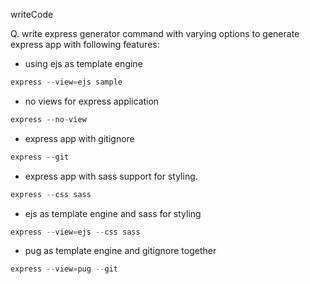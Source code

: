 writeCode

Q. write express generator command with varying options to generate express app with following features:

- using ejs as template engine

```js
express --view=ejs sample
```

- no views for express application

```js
express --no-view
```

- express app with gitignore

```js
express --git
```

- express app with sass support for styling.

```js
express --css sass
```

- ejs as template engine and sass for styling

```js
express --view=ejs --css sass
```

- pug as template engine and gitignore together

```js
express --view=pug --git
```
